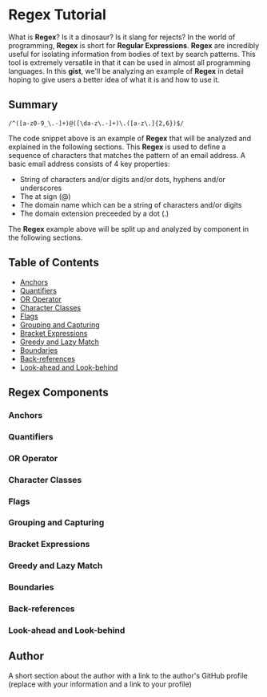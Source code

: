 # Regex Tutorial

What is **Regex**? Is it a dinosaur? Is it slang for rejects? In the world of programming, **Regex** is short for **Regular Expressions**. **Regex** are incredibly
useful for isolating information from bodies of text by search patterns. This tool is extremely versatile in that it can be used in almost
all programming languages. In this **gist**, we'll be analyzing an example of **Regex** in detail hoping to give users a better idea of
what it is and how to use it.

## Summary
```
/^([a-z0-9_\.-]+)@([\da-z\.-]+)\.([a-z\.]{2,6})$/
```
The code snippet above is an example of **Regex** that will be analyzed and explained in the following sections. This **Regex** is used to define
a sequence of characters that matches the pattern of an email address. A basic email address consists of 4 key properties:

- String of characters and/or digits and/or dots, hyphens and/or underscores
- The at sign (@)
- The domain name which can be a string of characters and/or digits
- The domain extension preceeded by a dot (.)

The **Regex** example above will be split up and analyzed by component in the following sections.

## Table of Contents

- [Anchors](#anchors)
- [Quantifiers](#quantifiers)
- [OR Operator](#or-operator)
- [Character Classes](#character-classes)
- [Flags](#flags)
- [Grouping and Capturing](#grouping-and-capturing)
- [Bracket Expressions](#bracket-expressions)
- [Greedy and Lazy Match](#greedy-and-lazy-match)
- [Boundaries](#boundaries)
- [Back-references](#back-references)
- [Look-ahead and Look-behind](#look-ahead-and-look-behind)

## Regex Components

### Anchors

### Quantifiers

### OR Operator

### Character Classes

### Flags

### Grouping and Capturing

### Bracket Expressions

### Greedy and Lazy Match

### Boundaries

### Back-references

### Look-ahead and Look-behind

## Author

A short section about the author with a link to the author's GitHub profile (replace with your information and a link to your profile)
